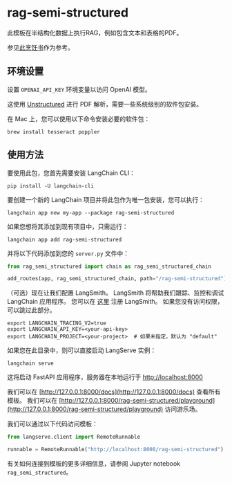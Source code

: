 # rag-semi-structured

此模板在半结构化数据上执行RAG，例如包含文本和表格的PDF。

参见[此烹饪书](https://github.com/langchain-ai/langchain/blob/master/cookbook/Semi_Structured_RAG.ipynb)作为参考。

## 环境设置

设置 `OPENAI_API_KEY` 环境变量以访问 OpenAI 模型。

这使用 [Unstructured](https://unstructured-io.github.io/unstructured/) 进行 PDF 解析，需要一些系统级别的软件包安装。

在 Mac 上，您可以使用以下命令安装必要的软件包：

```shell
brew install tesseract poppler
```

## 使用方法

要使用此包，您首先需要安装 LangChain CLI：

```shell
pip install -U langchain-cli
```

要创建一个新的 LangChain 项目并将此包作为唯一包安装，您可以执行：

```shell
langchain app new my-app --package rag-semi-structured
```

如果您想将其添加到现有项目中，只需运行：

```shell
langchain app add rag-semi-structured
```

并将以下代码添加到您的 `server.py` 文件中：
```python
from rag_semi_structured import chain as rag_semi_structured_chain

add_routes(app, rag_semi_structured_chain, path="/rag-semi-structured")
```

（可选）现在让我们配置 LangSmith。 
LangSmith 将帮助我们跟踪、监控和调试 LangChain 应用程序。 
您可以在 [这里](https://smith.langchain.com/) 注册 LangSmith。 
如果您没有访问权限，可以跳过此部分。

```shell
export LANGCHAIN_TRACING_V2=true
export LANGCHAIN_API_KEY=<your-api-key>
export LANGCHAIN_PROJECT=<your-project>  # 如果未指定，默认为 "default"
```

如果您在此目录中，则可以直接启动 LangServe 实例：

```shell
langchain serve
```

这将启动 FastAPI 应用程序，服务器在本地运行于 
[http://localhost:8000](http://localhost:8000)

我们可以在 [http://127.0.0.1:8000/docs](http://127.0.0.1:8000/docs) 查看所有模板。
我们可以在 [http://127.0.0.1:8000/rag-semi-structured/playground](http://127.0.0.1:8000/rag-semi-structured/playground) 访问游乐场。

我们可以通过以下代码访问模板：

```python
from langserve.client import RemoteRunnable

runnable = RemoteRunnable("http://localhost:8000/rag-semi-structured")
```

有关如何连接到模板的更多详细信息，请参阅 Jupyter notebook `rag_semi_structured`。